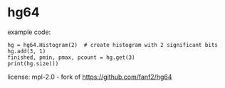 # hg64

example code:

```
hg = hg64.Histogram(2)  # create histogram with 2 significant bits
hg.add(3, 1)
finished, pmin, pmax, pcount = hg.get(3)
print(hg.size())
```

license: mpl-2.0 - fork of https://github.com/fanf2/hg64
